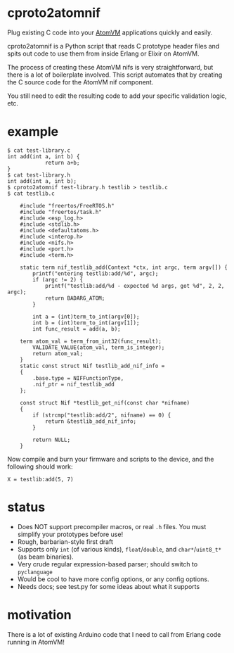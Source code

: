 cproto2atomnif
==============

Plug existing C code into your [AtomVM](https://github.com/bettio/AtomVM) 
applications quickly and easily.

cproto2atomnif is a Python script that reads C prototype header files and spits
out code to use them from inside Erlang or Elixir on AtomVM.

The process of creating these AtomVM nifs is very straightforward, but there 
is a lot of boilerplate involved. This script automates that by creating the 
C source code for the AtomVM nif component.

You still need to edit the resulting code to add your specific validation
logic, etc.

# example

```
$ cat test-library.c
int add(int a, int b) {
	        return a+b;
}
$ cat test-library.h
int add(int a, int b);
$ cproto2atomnif test-library.h testlib > testlib.c
$ cat testlib.c

    #include "freertos/FreeRTOS.h"
    #include "freertos/task.h"
    #include <esp_log.h>
    #include <stdlib.h>
    #include <defaultatoms.h>
    #include <interop.h>
    #include <nifs.h>
    #include <port.h>
    #include <term.h>

    static term nif_testlib_add(Context *ctx, int argc, term argv[]) {
        printf("entering testlib:add/%d", argc); 
        if (argc != 2) {
            printf("testlib:add/%d - expected %d args, got %d", 2, 2, argc);
            return BADARG_ATOM;
        }
        
        int a = (int)term_to_int(argv[0]);
        int b = (int)term_to_int(argv[1]);
        int func_result = add(a, b);
       
	term atom_val = term_from_int32(func_result);
        VALIDATE_VALUE(atom_val, term_is_integer);
        return atom_val;
    }
    static const struct Nif testlib_add_nif_info = 
    {
        .base.type = NIFFunctionType,
        .nif_ptr = nif_testlib_add
    };

    const struct Nif *testlib_get_nif(const char *nifname)
    {
        if (strcmp("testlib:add/2", nifname) == 0) {
            return &testlib_add_nif_info;
        }

        return NULL;
    }

```

Now compile and burn your firmware and scripts to the device, and the following should work:

```X = testlib:add(5, 7)```

# status

- Does NOT support precompiler macros, or real `.h` files. You must simplify your prototypes before use!
- Rough, barbarian-style first draft
- Supports only `int` (of various kinds), `float`/`double`, and `char*`/`uint8_t*` (as beam binaries).
- Very crude regular expression-based parser; should switch to `pyclanguage`
- Would be cool to have more config options, or any config options.
- Needs docs; see test.py for some ideas about what it supports

# motivation

There is a lot of existing Arduino code that I need to call from Erlang code
running in AtomVM!



